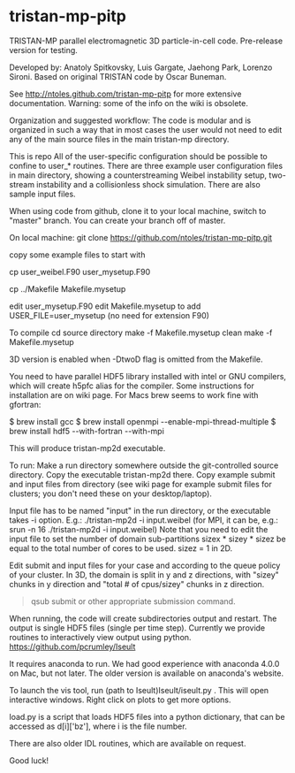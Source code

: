 # tristan-mp-pitp
TRISTAN-MP parallel electromagnetic 3D particle-in-cell code.
Pre-release version for testing. 

Developed by: Anatoly Spitkovsky, Luis Gargate, Jaehong Park, Lorenzo Sironi. 
Based on original TRISTAN code by Oscar Buneman. 

See http://ntoles.github.com/tristan-mp-pitp for more extensive documentation. 
Warning: some of the info on the wiki is obsolete. 

Organization and suggested workflow: 
The code is modular and is organized in such a way that in most cases 
the user would not need to edit any of the main source files in the main 
tristan-mp directory. 

This is repo
All of the user-specific configuration should be possible to confine
to user_* routines. There are three example user configuration files 
in main directory, showing a counterstreaming Weibel instability
setup, two-stream instability and a collisionless shock simulation. 
There are also sample input files.

When using code from github, clone it to your local machine, 
switch to "master" branch. You can create your branch off of master.

On local machine:
git clone https://github.com/ntoles/tristan-mp-pitp.git

copy some example files to start with

cp user_weibel.F90 user_mysetup.F90

cp ../Makefile Makefile.mysetup

edit user_mysetup.F90
edit Makefile.mysetup to add USER_FILE=user_mysetup 
(no need for extension F90)

To compile
cd source directory 
make -f Makefile.mysetup clean
make -f Makefile.mysetup

3D version is enabled when -DtwoD flag is omitted from the Makefile. 
 
You need to have parallel HDF5 library installed with intel or GNU compilers, 
which will create h5pfc alias for the compiler. Some instructions for 
installation are on wiki page. For Macs brew seems to work fine with gfortran:

$ brew install gcc
$ brew install openmpi --enable-mpi-thread-multiple
$ brew install hdf5 --with-fortran --with-mpi

This will produce tristan-mp2d executable. 

To run:
Make a run directory somewhere outside the git-controlled source directory. 
Copy the executable tristan-mp2d there. 
Copy example submit and input files from directory 
(see wiki page for example submit
files for clusters; you don't need these on your desktop/laptop).
 
Input file has to be named "input" in the run directory, or the executable takes -i option. 
E.g.: 
./tristan-mp2d -i input.weibel
(for MPI, it can be, e.g.: srun -n 16 ./tristan-mp2d -i input.weibel)
Note that you need to edit the input file to set the number of domain sub-partitions
 sizex * sizey * sizez be equal to the total number of cores to be used. sizez = 1 in 2D. 

Edit submit and input files for your case and according to the queue policy of your cluster. 
In 3D, the domain is split in y and z directions, 
with "sizey" chunks in y direction and "total # of cpus/sizey" chunks in z direction. 

>qsub submit 
or other appropriate submission command. 

When running, the code will create subdirectories output and restart.
The output is single HDF5 files (single per time step). 
Currently we provide routines to interactively view output using python.
https://github.com/pcrumley/Iseult

It requires anaconda to run. We had good experience with anaconda 4.0.0 
on Mac, but not later. The older version is available on anaconda's website. 

To launch the vis tool, run (path to Iseult)Iseult/iseult.py .
This will open interactive windows. Right click on plots to get more options. 

load.py is a script that loads HDF5 files into a python dictionary, 
that can be accessed as d[i]['bz'], where i is the file number. 

There are also older IDL routines, which are available on request. 

Good luck! 

